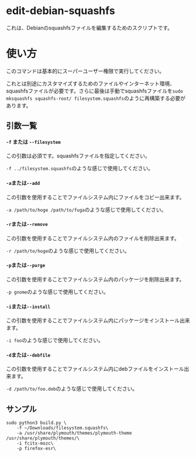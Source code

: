 # edit-debian-squashfs
これは、Debianのsquashfsファイルを編集するためのスクリプトです。
# 使い方
このコマンドは基本的にスーパーユーザー権限で実行してください。

これとは別途にカスタマイズするためのファイルやインターネット環境、squashfsファイルが必要です。さらに最後は手動でsquashfsファイルを`sudo mksquashfs squashfs-root/ filesystem.squashfs`のように再構築する必要があります。
## 引数一覧
#### `-f` または `--filesystem`
この引数は必須です。squashfsファイルを指定してください。

`-f ../filesystem.squashfs`のような感じで使用してください。
#### `-a`または`--add`
この引数を使用することでファイルシステム内にファイルをコピー出来ます。

`-a /path/to/hoge /path/to/fuga`のような感じで使用してください。
#### `-r`または`--remove`
この引数を使用することでファイルシステム内のファイルを削除出来ます。

`-r /path/to/hoge`のような感じで使用してください。
#### `-p`または`--purge`
この引数を使用することでファイルシステム内のパッケージを削除出来ます。

`-p gnome`のような感じで使用してください。
#### `-i`または`--install`
この引数を使用することでファイルシステム内にパッケージをインストール出来ます。

`-i foo`のような感じで使用してください。
#### `-d`または`--debfile`
この引数を使用することでファイルシステム内にdebファイルをインストール出来ます。

`-d /path/to/foo.deb`のような感じで使用してください。
## サンプル
~~~
sudo python3 build.py \
	-f ~/Downloads/filesystem.squashfs\
	-a /usr/share/plymouth/themes/plymouth-theme /usr/share/plymouth/themes/\
	-i fcitx-mozc\
	-p firefox-esr\
~~~
